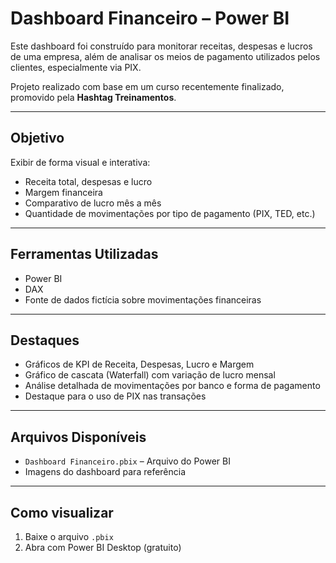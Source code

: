 # Dashboard Financeiro – Power BI

 Este dashboard foi construído para monitorar receitas, despesas e lucros de uma empresa, além de analisar os meios de pagamento utilizados pelos clientes, especialmente via PIX.

 Projeto realizado com base em um curso recentemente finalizado, promovido pela **Hashtag Treinamentos**.

---

## Objetivo

Exibir de forma visual e interativa:

- Receita total, despesas e lucro
- Margem financeira
- Comparativo de lucro mês a mês
- Quantidade de movimentações por tipo de pagamento (PIX, TED, etc.)

---

## Ferramentas Utilizadas

- Power BI
- DAX
- Fonte de dados fictícia sobre movimentações financeiras

---

## Destaques

- Gráficos de KPI de Receita, Despesas, Lucro e Margem
- Gráfico de cascata (Waterfall) com variação de lucro mensal
- Análise detalhada de movimentações por banco e forma de pagamento
- Destaque para o uso de PIX nas transações

---

## Arquivos Disponíveis

- `Dashboard Financeiro.pbix` – Arquivo do Power BI
- Imagens do dashboard para referência

---

## Como visualizar

1. Baixe o arquivo `.pbix`
2. Abra com Power BI Desktop (gratuito)


